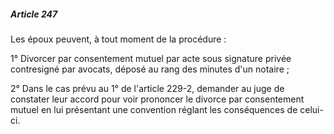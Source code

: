 ##### Article 247

Les époux peuvent, à tout moment de la procédure :

1° Divorcer par consentement mutuel par acte sous signature privée contresigné par avocats, déposé au rang des minutes d'un notaire ;

2° Dans le cas prévu au 1° de l'article 229-2, demander au juge de constater leur accord pour voir prononcer le divorce par consentement mutuel en lui présentant une convention réglant les conséquences de celui-ci.

